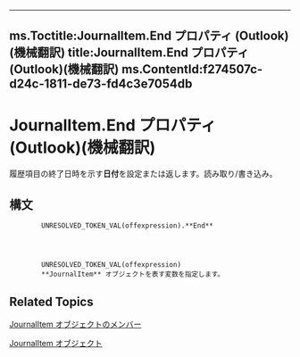 

---
ms.Toctitle:JournalItem.End プロパティ (Outlook)(機械翻訳)
title:JournalItem.End プロパティ (Outlook)(機械翻訳)
ms.ContentId:f274507c-d24c-1811-de73-fd4c3e7054db
---
# JournalItem.End プロパティ (Outlook)(機械翻訳)




履歴項目の終了日時を示す**日付**を設定または返します。読み取り/書き込み。

## 構文

            UNRESOLVED_TOKEN_VAL(offexpression).**End**




            UNRESOLVED_TOKEN_VAL(offexpression)
            **JournalItem** オブジェクトを表す変数を指定します。



## Related Topics

[JournalItem オブジェクトのメンバー](13a0cd10-44bc-a167-c613-93985f698d95.md)

[JournalItem オブジェクト](6e850295-39f9-47b8-e866-9622e9958c69.md)




